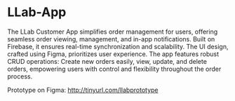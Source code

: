 # LLab-App
The LLab Customer App simplifies order management for users, offering seamless order viewing, management, and in-app notifications. Built on Firebase, it ensures real-time synchronization and scalability. The UI design, crafted using Figma, prioritizes user experience. The app features robust CRUD operations: Create new orders easily, view, update, and delete orders, empowering users with control and flexibility throughout the order process.

Prototype on Figma: http://tinyurl.com/llabprototype
